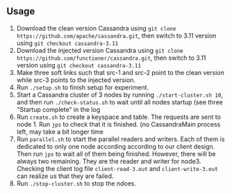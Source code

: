 
## Usage
1. Download the clean version Cassandra using `git clone https://github.com/apache/cassandra.git`, then switch to 3.11 version using `git checkout cassandra-3.11`
2. Download the injected version Cassandra using `git clone https://github.com/functioner/cassandra.git`, then switch to 3.11 version using `git checkout cassandra-3.11`
3. Make three soft links such that src-1 and src-2 point to the clean version while src-3 points to the injected version.  
4. Run `./setup.sh` to finish setup for experiment.
2. Start a Cassandra cluster of 3 nodes by running `./start-cluster.sh 10`, and then run `./check-status.sh` to wait until all nodes startup (see three "Startup complete" in the log
3. Run `create.sh` to create a keyspace and table. The requests are sent to node 1. Run `jps` to check that it is finished. (no CassandraMain process left, may take a bit longer time
4. Run `parallel.sh` to start the parallel readers and writers. Each of them is dedicated to only one node according according to our client design. Then run `jps` to wait all of them being finished. However, there will be always two remaining. They are the reader and writer for node3. Checking the client log file `client-read-3.out` and `client-write-3.out` can realize us that they are failed.
5. Run `./stop-cluster.sh` to stop the ndoes.
